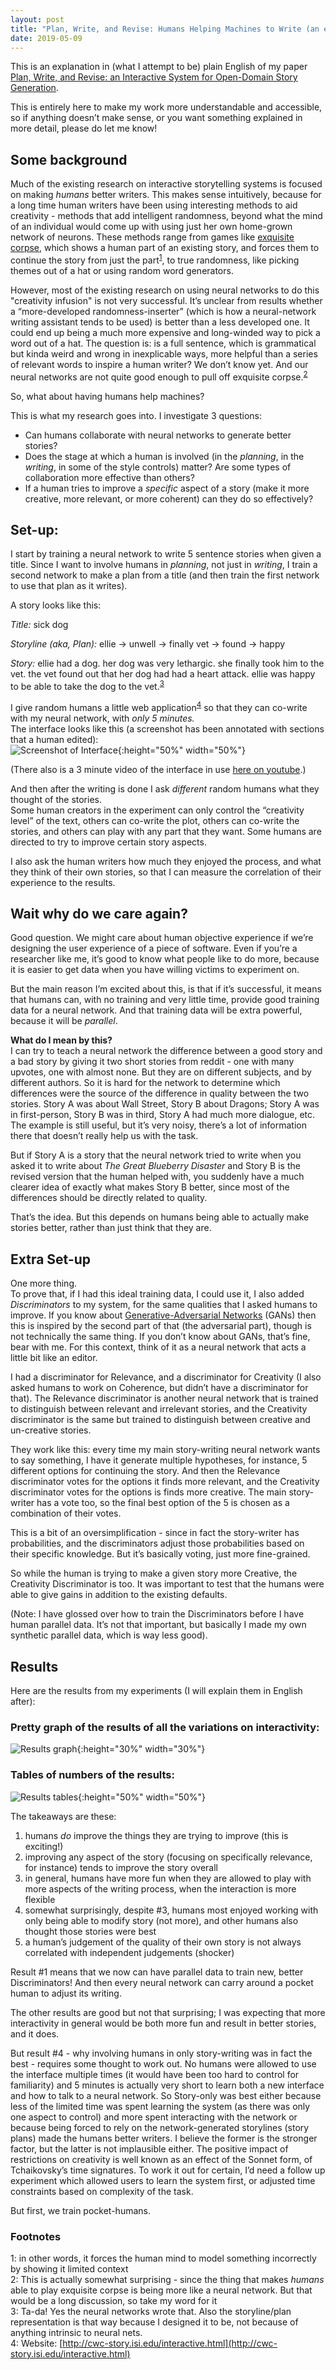 ```yaml
---
layout: post
title: "Plan, Write, and Revise: Humans Helping Machines to Write (an explanation of the Plan, Write, and Revise paper)"
date: 2019-05-09
---
```


This is an explanation in (what I attempt to be) plain English of my paper [Plan, Write, and 
Revise: an Interactive System for Open-Domain Story Generation](https://arxiv.org/abs/1904.02357).

This is entirely here to make my work more understandable and accessible, so if anything doesn’t make sense, or you want something explained in more detail, please do let me know!

## Some background
Much of the existing research on interactive storytelling systems is focused on making _humans_ better writers. 
This makes sense intuitively, because for a long time human writers have been using interesting methods to aid 
creativity - methods that add intelligent randomness, beyond what the mind of an individual would 
come up with using just her own home-grown network of neurons. 
These methods range from games like [exquisite corpse](https://en.wikipedia.org/wiki/Exquisite_corpse), 
which shows a human part of an existing story, and forces them to continue the story from just the part<sup>[1](#footnote1)</sup>, 
to true randomness, like picking themes out of a hat or using random word generators.

However, most of the existing research on using neural networks to do this "creativity infusion" is 
not very successful. It’s unclear from results whether a “more-developed randomness-inserter” (which is how a neural-network writing assistant tends to be used) 
is better than a less developed one.  It could end up being a much more expensive and long-winded way to pick a word out of a hat.
The question is: is a full sentence, which is grammatical but kinda weird and wrong in inexplicable ways, more helpful than a series of relevant words to inspire a human writer? 
We don’t know yet. And our neural networks are not quite good enough to pull off exquisite corpse.<sup>[2](#footnote2)</sup>

So, what about having humans help machines? 

This is what my research goes into. I investigate 3 questions:
* Can humans collaborate with neural networks to generate better stories?
* Does the stage at which a human is involved (in the _planning_, in the _writing_, in some of the style controls) matter? Are some types of collaboration more effective than others?
* If a human tries to improve a _specific_ aspect of a story (make it more creative, more relevant, or more coherent) can they do so effectively?

## Set-up:
I start by training a neural network to write 5 sentence stories when given a title. 
Since I want to involve humans in _planning_, not just in _writing_, I train a second network to make a plan from a title (and then train the first network to use that plan as it writes).

A story looks like this:

_Title:_ sick dog

_Storyline (aka, Plan):_ ellie -> unwell -> finally vet -> found -> happy

_Story:_ 
ellie had a dog.
her dog was very lethargic.
she finally took him to the vet.
the vet found out that her dog had had a heart attack.
ellie was happy to be able to take the dog to the vet.<sup>[3](#footnote3)</sup>

I give random humans a little web application<sup>[4](#footnote4)</sup> so that they can co-write 
with my neural network, with _only 5 minutes._ <br>
The interface looks like this (a screenshot has been annotated with sections that a human edited):
<br>
![Screenshot of Interface](https://seraphinatarrant.github.io/images/medium_interactive_annotated_blue.png){:height="50%" width="50%"}
<br>

(There also is a 3 minute video of the interface in use [here on youtube](https://www.youtube.com/watch?v=-hGd2399dnA&feature=youtu.be).)

And then after the writing is done I ask _different_ random humans what they thought of the stories. <br>
Some human creators in the experiment can only control the “creativity level” of the text, 
others can co-write the plot, others can co-write the stories, and others can play with any part 
that they want. Some humans are directed to try to improve certain story aspects.

I also ask the human writers how much they enjoyed the process, and what they think of their own stories, 
so that I can measure the correlation of their experience to the results.

## Wait why do we care again?
Good question. We might care about human objective experience if we’re designing the user experience 
of a piece of software. Even if you’re a researcher like me, it’s good to know what people like to 
do more, because it is easier to get data when you have willing victims to experiment on. 

But the main reason I’m excited about this, is that if it’s successful, it means that humans can, 
with no training and very little time, provide good training data for a neural network. 
And that training data will be extra powerful, because it will be _parallel_.

**What do I mean by this?** <br>
I can try to teach a neural network the difference between a good story and a bad story by giving 
it two short stories from reddit - one with many upvotes, one with almost none. 
But they are on different subjects, and by different authors. So it is hard for the network to determine 
which differences were the source of the difference in quality between the two stories. 
Story A was about Wall Street, Story B about Dragons; Story A was in first-person, Story B was in third, 
Story A had much more dialogue, etc. 
The example is still useful, but it’s very noisy, there’s a lot of information there that doesn’t really help us with the task. 

But if Story A is a story that the neural network tried to write when you asked 
it to write about _The Great Blueberry Disaster_ and Story B is the revised version that the 
human helped with, you suddenly have a much clearer idea of exactly what makes Story B better, 
since most of the differences should be directly related to quality.

That’s the idea. But this depends on humans being able to actually make stories better, rather than just think that they are.

## Extra Set-up
One more thing. <br>
To prove that, if I had this ideal training data, I could use it, I also added _Discriminators_ to my system, for the same qualities that I asked humans to improve. 
If you know about [Generative-Adversarial Networks](https://en.wikipedia.org/wiki/Generative_adversarial_network) (GANs) 
then this is inspired by the second part of that (the adversarial part), though is not technically the same thing. 
If you don’t know about GANs, that’s fine, bear with me. For this context, think of it as a neural network that acts a little bit like an editor.

I had a discriminator for Relevance, and a discriminator for Creativity 
(I also asked humans to work on Coherence, but didn’t have a discriminator for that). 
The Relevance discriminator is another neural network that is trained to distinguish between relevant 
and irrelevant stories, and the Creativity discriminator is the same but trained to distinguish 
between creative and un-creative stories. 

They work like this: every time my main story-writing neural network wants to say something, 
I have it generate multiple hypotheses, for instance, 5 different options for continuing the story. 
And then the Relevance discriminator votes for the options it finds more relevant, and the Creativity 
discriminator votes for the options is finds more creative. The main story-writer has a vote too, 
so the final best option of the 5 is chosen as a combination of their votes. <br>

This is a bit of an oversimplification - since in fact the story-writer has probabilities, and the discriminators adjust those probabilities based on their specific knowledge. But it’s basically voting, just more fine-grained. 

So while the human is trying to make a given story more Creative, the Creativity Discriminator is too.
 It was important to test that the humans were able to give gains in addition to the existing defaults.
 
(Note: I have glossed over how to train the Discriminators before I have human parallel data. It’s not that important, but basically I made my own synthetic parallel data, which is way less good).



## Results
Here are the results from my experiments (I will explain them in English after):
<br>
### Pretty graph of the results of all the variations on interactivity:
![Results graph](https://seraphinatarrant.github.io/images/NAACL_results_graph.png){:height="30%" width="30%"}

### Tables of numbers of the results:
![Results tables](https://seraphinatarrant.github.io/images/NAACL_results_tables.png){:height="50%" width="50%"}
<br>

The takeaways are these:
1. humans _do_ improve the things they are trying to improve (this is exciting!)
1. improving any aspect of the story (focusing on specifically relevance, for instance) tends to improve the story overall
1. in general, humans have more fun when they are allowed to play with more aspects of the writing process, when the interaction is more flexible
1. somewhat surprisingly, despite #3, humans most enjoyed working with only being able to modify story (not more), and other humans also thought those stories were best
1. a human’s judgement of the quality of their own story is not always correlated with independent judgements (shocker)

Result #1 means that we now can have parallel data to train new, better Discriminators! And then every neural network can carry around a pocket human to adjust its writing. 

The other results are good but not that surprising; I was expecting that more interactivity in general would be both more fun and result in better stories, and it does.

But result #4 - why involving humans in only story-writing was in fact the best - requires some thought to work out. No humans were allowed to use the interface multiple times (it would have been too hard to control for familiarity) and 5 minutes is actually very short to learn both a new interface and how to talk to a neural network. So Story-only was best either because less of the limited time was spent learning the system (as there was only one aspect to control) and more spent interacting with the network or because being forced to rely on the network-generated storylines (story plans) made the humans better writers. I believe the former is the stronger factor, but the latter is not implausible either. The positive impact of restrictions on creativity is well known as an effect of the Sonnet form, of Tchaikovsky’s time signatures. To work it out for certain, I’d need a follow up experiment which allowed users to learn the system first, or adjusted time constraints based on complexity of the task.

But first, we train pocket-humans.

### Footnotes
<a name="footnote1">1</a>: in other words, it forces the human mind to model something incorrectly by showing it limited context <br>
<a name="footnote2">2</a>: This is actually somewhat surprising - since the thing that makes _humans_ able to play exquisite corpse is being more like a neural network. But that would be a long discussion, so take my word for it <br>
<a name="footnote3">3</a>: Ta-da! Yes the neural networks wrote that. Also the storyline/plan representation is that way because I designed it to be, not because of anything intrinsic to neural nets. <br>
<a name="footnote4">4</a>: Website: [http://cwc-story.isi.edu/interactive.html](http://cwc-story.isi.edu/interactive.html) <br>